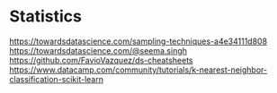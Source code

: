 # Statistics

https://towardsdatascience.com/sampling-techniques-a4e34111d808
https://towardsdatascience.com/@seema.singh
https://github.com/FavioVazquez/ds-cheatsheets
https://www.datacamp.com/community/tutorials/k-nearest-neighbor-classification-scikit-learn
